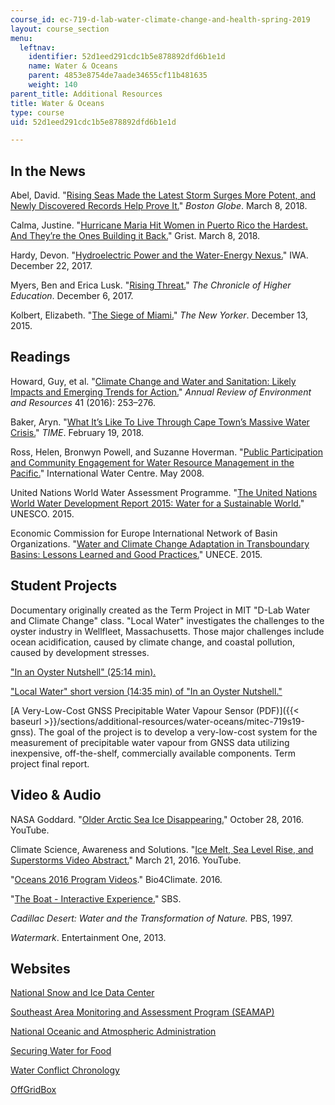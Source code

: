 ```yaml
---
course_id: ec-719-d-lab-water-climate-change-and-health-spring-2019
layout: course_section
menu:
  leftnav:
    identifier: 52d1eed291cdc1b5e878892dfd6b1e1d
    name: Water & Oceans
    parent: 4853e8754de7aade34655cf11b481635
    weight: 140
parent_title: Additional Resources
title: Water & Oceans
type: course
uid: 52d1eed291cdc1b5e878892dfd6b1e1d

---
```


In the News
-----------

Abel, David. "[Rising Seas Made the Latest Storm Surges More Potent, and Newly Discovered Records Help Prove It.](https://www3.bostonglobe.com/metro/2018/03/07/trove-documents-shows-historical-ferocity-recent-storms/keamav0oVsck3j78F0JOmO/story.html?arc404=true)" _Boston Globe_. March 8, 2018.

Calma, Justine. "[Hurricane Maria Hit Women in Puerto Rico the Hardest. And They’re the Ones Building it Back.](https://grist.org/article/hurricane-maria-hit-women-in-puerto-rico-the-hardest-and-theyre-the-ones-building-it-back/)" Grist. March 8, 2018.

Hardy, Devon. "[Hydroelectric Power and the Water-Energy Nexus.](http://iwa-network.org/hydroelectric-power-and-the-water-energy-nexus/)" IWA. December 22, 2017.

Myers, Ben and Erica Lusk. "[Rising Threat.](https://www.chronicle.com/interactives/rising-threat)" _The Chronicle of Higher Education_. December 6, 2017. 

Kolbert, Elizabeth. "[The Siege of Miami.](https://www.newyorker.com/magazine/2015/12/21/the-siege-of-miami)" _The New Yorker_. December 13, 2015.

Readings
--------

Howard, Guy, et al. "[Climate Change and Water and Sanitation: Likely Impacts and Emerging Trends for Action.](https://www.annualreviews.org/doi/10.1146/annurev-environ-110615-085856)" _Annual Review of Environment and Resources_ 41 (2016): 253–276.

Baker, Aryn. "[What It’s Like To Live Through Cape Town’s Massive Water Crisis.](https://time.com/cape-town-south-africa-water-crisis/)" _TIME_. February 19, 2018. 

Ross, Helen, Bronwyn Powell, and Suzanne Hoverman. "[Public Participation and Community Engagement for Water Resource Management in the Pacific.](http://watercentre.org/resources/australian-water-research-facility-awrf/)" International Water Centre. May 2008.

United Nations World Water Assessment Programme. "[The United Nations World Water Development Report 2015: Water for a Sustainable World.](http://www.unesco.org/new/en/natural-sciences/environment/water/wwap/wwdr/2015-water-for-a-sustainable-world/)" UNESCO. 2015.

Economic Commission for Europe International Network of Basin Organizations. "[Water and Climate Change Adaptation in Transboundary Basins: Lessons Learned and Good Practices.](http://www.unece.org/index.php?id=39417)" UNECE. 2015.

Student Projects
----------------

Documentary originally created as the Term Project in MIT "D-Lab Water and Climate Change" class. "Local Water" investigates the challenges to the oyster industry in Wellfleet, Massachusetts. Those major challenges include ocean acidification, caused by climate change, and coastal pollution, caused by development stresses.

["In an Oyster Nutshell" (25:14 min).](https://youtu.be/opmKChXiYyA)

["Local Water" short version (14:35 min) of "In an Oyster Nutshell."](https://youtu.be/4evJROh4wUk) 

[A Very-Low-Cost GNSS Precipitable Water Vapour Sensor (PDF)]({{< baseurl >}}/sections/additional-resources/water-oceans/mitec-719s19-gnss). The goal of the project is to develop a very-low-cost system for the measurement of precipitable water vapour from GNSS data utilizing inexpensive, off-the-shelf, commercially available components. Term project final report. 

Video & Audio
-------------

NASA Goddard. "[Older Arctic Sea Ice Disappearing.](https://youtu.be/Vj1G9gqhkYA)" October 28, 2016. YouTube.

Climate Science, Awareness and Solutions. "[Ice Melt, Sea Level Rise, and Superstorms Video Abstract.](https://www.youtube.com/watch?v=JP-cRqCQRc8)" March 21, 2016. YouTube.

"[Oceans 2016 Program Videos](https://bio4climate.org/conferences/oceans-2016-program/)." Bio4Climate. 2016.

"[The Boat - Interactive Experience.](http://www.sbs.com.au/theboat/)" SBS. 

_Cadillac Desert: Water and the Transformation of Nature._ PBS, 1997.

_Watermark_. Entertainment One, 2013.

Websites
--------

[National Snow and Ice Data Center](https://nsidc.org/)

[Southeast Area Monitoring and Assessment Program (SEAMAP)](https://www.gsmfc.org/seamap.php)

[National Oceanic and Atmospheric Administration](https://www.noaa.gov/)

[Securing Water for Food](https://securingwaterforfood.org/)

[Water Conflict Chronology](http://www.worldwater.org/conflict/list/)

[OffGridBox](https://www.offgridbox.com)